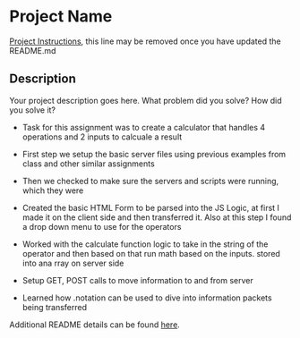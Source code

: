 # Project Name

[Project Instructions](./INSTRUCTIONS.md), this line may be removed once you have updated the README.md

## Description

Your project description goes here. What problem did you solve? How did you solve it?


- Task for this assignment was to create a calculator that handles 4 operations and 2 inputs to calcuale a result

- First step we setup the basic server files using previous examples from class and other similar assignments

- Then we checked to make sure the servers and scripts were running, which they were

- Created the basic HTML Form to be parsed into the JS Logic, at first I made it on the client side and then transferred it. Also at this step I found a drop down menu to use for the operators

- Worked with the calculate function logic to take in the string of the operator and then based on that run math based on the inputs. stored into ana rray on server side 

- Setup GET, POST calls to move information to and from server

- Learned how .notation can be used to dive into information packets being transferred



Additional README details can be found [here](https://github.com/PrimeAcademy/readme-template/blob/master/README.md).
